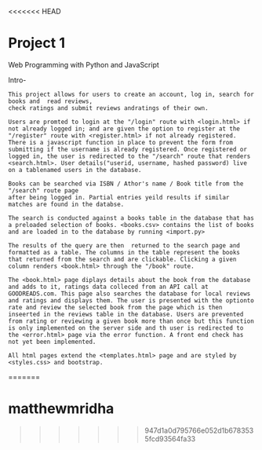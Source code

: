 <<<<<<< HEAD
# Project 1

Web Programming with Python and JavaScript

Intro-

    This project allows for users to create an account, log in, search for books and  read reviews,
    check ratings and submit reviews andratings of their own.

    Users are promted to login at the "/login" route with <login.html> if not already logged in; and are given the option to register at the "/register" route with <register.html> if not already registered. There is a javascript function in place to prevent the form from submitting if the username is already registered. Once registered or logged in, the user is redirected to the "/search" route that renders <search.html>. User details("userid, username, hashed password) live on a tablenamed users in the database.

    Books can be searched via ISBN / Athor's name / Book title from the "/search" route page
    after being logged in. Partial entries yeild results if similar matches are found in the databse.

    The search is conducted against a books table in the database that has a preloaded selection of books. <books.csv> contains the list of books and are loaded in to the database by running <import.py>

    The results of the query are then  returned to the search page and formatted as a table. The columns in the table represent the books that returned from the search and are clickable. Clicking a given column renders <book.html> through the "/book" route.

    The <book.html> page diplays details about the book from the database and adds to it, ratings data colleced from an API call at GOODREADS.com. This page also searches the database for local reviews and ratings and displays them. The user is presented with the optionto rate and review the selected book from the page which is then inseerted in the reviews table in the database. Users are prevented from rating or reviewing a given book more than once but this function is only implemented on the server side and th user is redirected to the <error.html> page via the error function. A front end check has not yet been implemented. 

    All html pages extend the <templates.html> page and are styled by <styles.css> and bootstrap.
=======
# matthewmridha
>>>>>>> 947d1a0d795766e052d1b6783535fcd93564fa33
